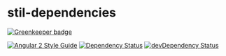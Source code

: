 # stil-dependencies

[![Greenkeeper badge](https://badges.greenkeeper.io/garandam/stil-dependencies.svg)](https://greenkeeper.io/)

[![Angular 2 Style Guide](https://mgechev.github.io/angular2-style-guide/images/badge.svg)](https://angular.io/styleguide)
[![Dependency Status](https://david-dm.org/garandam/stil-dependencies.svg)](https://david-dm.org/garandam/stil-dependencies)
[![devDependency Status](https://david-dm.org/garandam/stil-dependencies/dev-status.svg)](https://david-dm.org/garandam/stil-dependencies#info=devDependencies)